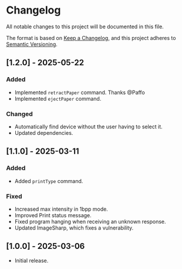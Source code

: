 # Changelog
All notable changes to this project will be documented in this file.

The format is based on [Keep a Changelog](https://keepachangelog.com/en/1.0.0/),
and this project adheres to [Semantic Versioning](https://semver.org/spec/v2.0.0.html).

## [1.2.0] - 2025-05-22
### Added
- Implemented `retractPaper` command. Thanks @Paffo
- Implemented `ejectPaper` command.
### Changed
- Automatically find device without the user having to select it.
- Updated dependencies.

## [1.1.0] - 2025-03-11
### Added
- Added `printType` command.
### Fixed
- Increased max intensity in 1bpp mode.
- Improved Print status message.
- Fixed program hanging when receiving an unknown response.
- Updated ImageSharp, which fixes a vulnerability.

## [1.0.0] - 2025-03-06
- Initial release.